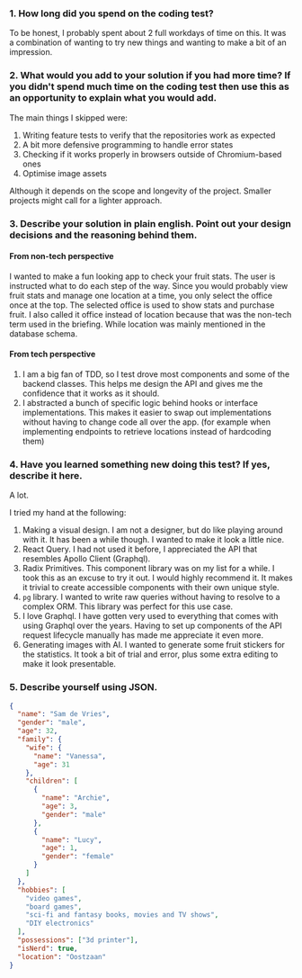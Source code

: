 ### 1. How long did you spend on the coding test?

To be honest, I probably spent about 2 full workdays of time on this. It was a
combination of wanting to try new things and wanting to make a bit of an impression.

### 2. What would you add to your solution if you had more time? If you didn't spend much time on the coding test then use this as an opportunity to explain what you would add.

The main things I skipped were:

1. Writing feature tests to verify that the repositories work as expected
2. A bit more defensive programming to handle error states
3. Checking if it works properly in browsers outside of Chromium-based ones
4. Optimise image assets

Although it depends on the scope and longevity of the project. Smaller projects might call for a lighter approach.

### 3. Describe your solution in plain english. Point out your design decisions and the reasoning behind them.

#### From non-tech perspective

I wanted to make a fun looking app to check your fruit stats. The user is instructed what to do each step of the way.
Since you would probably view fruit stats and manage one location at a time, you only select the office once at the top.
The selected office is used to show stats and purchase fruit. I also called it office instead of location because that was
the non-tech term used in the briefing. While location was mainly mentioned in the database schema.

#### From tech perspective

1. I am a big fan of TDD, so I test drove most components and some of the backend classes. This helps me design the API and gives me the confidence that it works as it should.
2. I abstracted a bunch of specific logic behind hooks or interface implementations. This makes it easier to swap out implementations without having to change code all over the app. (for example when implementing endpoints to retrieve locations instead of hardcoding them)

### 4. Have you learned something new doing this test? If yes, describe it here.

A lot.

I tried my hand at the following:

1. Making a visual design. I am not a designer, but do like playing around with it. It has been a while though. I wanted to make it look a little nice.
2. React Query. I had not used it before, I appreciated the API that resembles Apollo Client (Graphql).
3. Radix Primitives. This component library was on my list for a while. I took this as an excuse to try it out. I would highly recommend it. It makes it trivial to create accessible components with their own unique style.
4. `pg` library. I wanted to write raw queries without having to resolve to a complex ORM. This library was perfect for this use case.
5. I love Graphql. I have gotten very used to everything that comes with using Graphql over the years. Having to set up components of the API request lifecycle manually has made me appreciate it even more.
6. Generating images with AI. I wanted to generate some fruit stickers for the statistics. It took a bit of trial and error, plus some extra editing to make it look presentable.

### 5. Describe yourself using JSON.

```json
{
  "name": "Sam de Vries",
  "gender": "male",
  "age": 32,
  "family": {
    "wife": {
      "name": "Vanessa",
      "age": 31
    },
    "children": [
      {
        "name": "Archie",
        "age": 3,
        "gender": "male"
      },
      {
        "name": "Lucy",
        "age": 1,
        "gender": "female"
      }
    ]
  },
  "hobbies": [
    "video games",
    "board games",
    "sci-fi and fantasy books, movies and TV shows",
    "DIY electronics"
  ],
  "possessions": ["3d printer"],
  "isNerd": true,
  "location": "Oostzaan"
}
```
